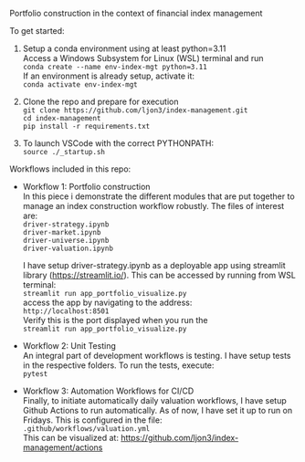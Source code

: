 Portfolio construction in the context of financial index management

To get started:
1. Setup a conda environment using at least python=3.11  
   Access a Windows Subsystem for Linux (WSL) terminal and run  
   `conda create --name env-index-mgt python=3.11`  
   If an environment is already setup, activate it:  
   `conda activate env-index-mgt`  

2. Clone the repo and prepare for execution  
   `git clone https://github.com/ljon3/index-management.git`    
   `cd index-management`  
   `pip install -r requirements.txt`

3. To launch VSCode with the correct PYTHONPATH:  
   `source ./_startup.sh`

Workflows included in this repo:  

* Workflow 1: Portfolio construction  
  In this piece i demonstrate the different modules that are put together to manage an index construction workflow robustly. The files of interest are:  
  `driver-strategy.ipynb`  
  `driver-market.ipynb`  
  `driver-universe.ipynb`  
  `driver-valuation.ipynb`  

  I have setup driver-strategy.ipynb as a deployable app using streamlit library (https://streamlit.io/). This can be accessed by running from WSL terminal:  
  `streamlit run app_portfolio_visualize.py`  
  access the app by navigating to the address:  
  `http://localhost:8501`  
  Verify this is the port displayed when you run the   
  `streamlit run app_portfolio_visualize.py` 

* Workflow 2: Unit Testing  
  An integral part of development workflows is testing. I have setup tests in the respective folders. To run the tests, execute:  
  `pytest`

* Workflow 3: Automation Workflows for CI/CD  
  Finally, to initiate automatically daily valuation workflows, I have setup Github Actions to run automatically. As of now, I have set it up to run on Fridays. This is configured in the file:  
  `.github/workflows/valuation.yml`   
  This can be visualized at: https://github.com/ljon3/index-management/actions
